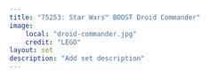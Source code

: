 ```yaml
---
title: "75253: Star Wars™ BOOST Droid Commander"
image:
    local: "droid-commander.jpg"
    credit: "LEGO"
layout: set
description: "Add set description"
---
```

